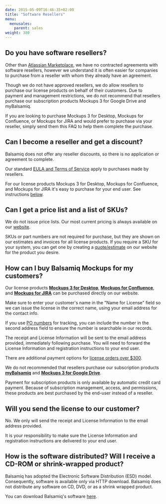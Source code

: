 ```yaml
---
date: 2015-05-09T16:46:35+02:00
title: "Software Resellers"
menu:
  menusales:
    parent: sales
weight: 380
---
```


## Do you have software resellers?

Other than [Atlassian Marketplace](/sales/marketplace/), we have no contracted agreements with software resellers, however we understand it is often easier for companies to purchase from a reseller with whom they already have an agreement.

Though we do not have approved resellers, we do allow resellers to purchase our license products on behalf of their customers. Due to payment and management restrictions, we do not recommend that resellers purchase our subscription products Mockups 3 for Google Drive and myBalsamiq.

If you are looking to purchase Mockups 3 for Desktop, Mockups for Confluence, or Mockups for JIRA and would prefer to purchase via your reseller, simply send them this FAQ to help them complete the purchase.

## Can I become a reseller and get a discount?

Balsamiq does not offer any reseller discounts, so there is no application or agreement to complete.

Our standard [EULA and Terms of Service](https://balsamiq.com/eulas/) apply to purchases made by resellers.

For our license products Mockups 3 for Desktop, Mockups for Confluence, and Mockups for JIRA it's easy to purchase for your end user. See instructions [below](#how-can-i-buy-balsamiq-mockups-for-my-customers).

## Can I get a price list and a list of SKUs?

We do not issue price lists. Our most current pricing is always available on our [website](https://balsamiq.com/buy/).

SKUs or part numbers are not required for purchase, but they are shown on our estimates and invoices for all license products. If you require a SKU for your system, you can get one by creating a [quote/estimate](/sales/quote/) on our website for the product you desire.

## How can I buy Balsamiq Mockups for my customers?

Our license products **[Mockups 3 for Desktop](https://balsamiq.com/buy/)**, **[Mockups for Confluence](https://balsamiq.com/buy/#c)**, and **[Mockups for JIRA](https://balsamiq.com/buy/#j)** can be purchased directly on our website.

Make sure to enter your customer's name in the "Name for License" field so we can issue the license in the correct name, using your email address for the contact info.

If you use [PO numbers](/sales/purchaseorders/) for tracking, you can include the number in the second address field to ensure the number is searchable in our records.

The receipt and License Information will be sent to the email address provided, immediately following purchase. You will need to forward the License Information and registration instructions to your end user.

There are additional payment options for [license orders over $300](/sales/ordering/#licenses).

We do not recommended that resellers purchase our subscription products [**myBalsamiq**](https://balsamiq.com/products/mockups/mybalsamiq) and [**Mockups 3 for Google Drive**](/sales/gdrivesubscription/#stopping-your-subscription).

Payment for subscription products is only available by automatic credit card payment. Because of subscription management, access, and permissions, these products are best purchased by the end-user instead of a reseller.

## Will you send the license to our customer?

No. We only will send the receipt and License Information to the email address provided.

It is your responsibility to make sure the License Information and registration instructions are delivered to your end user.

## How is the software distributed? Will I receive a CD-ROM or shrink-wrapped product?

Balsamiq has adopted the Electronic Software Distribution (ESD) model. Consequently, software is available only via HTTP download. Balsamiq does not distribute any software on CD, DVD, or as a shrink wrapped product.

You can download Balsamiq's software [here](https://www.balsamiq.com/download).